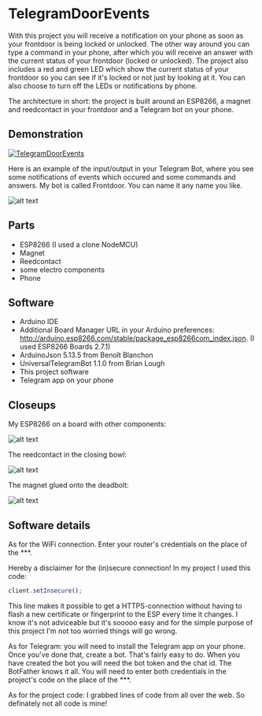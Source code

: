 # TelegramDoorEvents

With this project you will receive a notification on your phone as soon as your frontdoor is being locked or unlocked. The other way around you can type a command in your phone, after which you will receive an answer with the current status of your frontdoor (locked or unlocked).
The project also includes a red and green LED which show the current status of your frontdoor so you can see if it's locked or not just by looking at it. You can also choose to turn off the LEDs or notifications by phone.

The architecture in short: the project is built around an ESP8266, a magnet and reedcontact in your frontdoor and a Telegram bot on your phone. 

## Demonstration

[![TelegramDoorEvents](http://img.youtube.com/vi/YS4xPLxDfxo/0.jpg)](http://www.youtube.com/watch?v=YS4xPLxDfxo "TelegramDoorEvents")

Here is an example of the input/output in your Telegram Bot, where you see some notifications of events which occured and some commands and answers. My bot is called Frontdoor. You can name it any name you like.

![alt text](https://i.postimg.cc/Gmvcwf8n/telegram-frontdoor-bot.png)


## Parts
* ESP8266 (I used a clone NodeMCU)
* Magnet
* Reedcontact
* some electro components
* Phone

## Software
* Arduino IDE
* Additional Board Manager URL in your Arduino preferences: http://arduino.esp8266.com/stable/package_esp8266com_index.json. (I used ESP8266 Boards 2.7.1)
* ArduinoJson 5.13.5 from Benoît Blanchon
* UniversalTelegramBot 1.1.0 from Brian Lough
* This project software
* Telegram app on your phone

## Closeups

My ESP8266 on a board with other components:

![alt text](https://i.postimg.cc/fbJk4CNc/esp8266-frontdoor.jpg)

The reedcontact in the closing bowl:

![alt text](https://i.postimg.cc/x1sqF7Wj/reedcontact-frontdoor.jpg)

The magnet glued onto the deadbolt: 

![alt text](https://i.postimg.cc/pTCSDfmS/magnet-frontdoor.png)


## Software details

As for the WiFi connection. Enter your router's credentials on the place of the ***. 

Hereby a disclaimer for the (in)secure connection! In my project I used this code:

```javascript
client.setInsecure();
```
This line makes it possible to get a HTTPS-connection without having to flash a new certificate or fingerprint to the ESP every time it changes. I know it's not adviceable but it's sooooo easy and for the simple purpose of this project I'm not too worried things will go wrong.

As for Telegram: you will need to install the Telegram app on your phone. Once you've done that, create a bot. That's fairly easy to do. When you have created the bot you will need the bot token and the chat id. The BotFather knows it all. You will need to enter both credentials in the project's code on the place of the ***.

As for the project code: I grabbed lines of code from all over the web. So definately not all code is mine!
